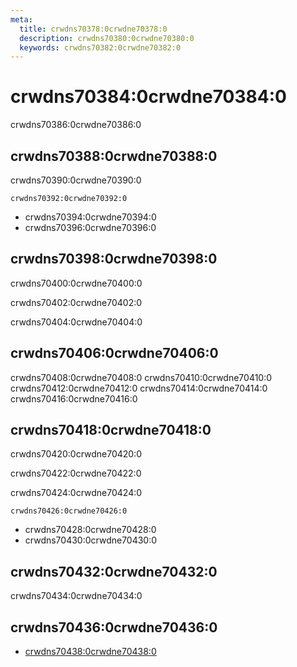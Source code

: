 ```yaml
---
meta:
  title: crwdns70378:0crwdne70378:0
  description: crwdns70380:0crwdne70380:0
  keywords: crwdns70382:0crwdne70382:0
---
```


# crwdns70384:0crwdne70384:0
crwdns70386:0crwdne70386:0

<entry-ad />

## crwdns70388:0crwdne70388:0
crwdns70390:0crwdne70390:0

`crwdns70392:0crwdne70392:0`
- crwdns70394:0crwdne70394:0
- crwdns70396:0crwdne70396:0


## crwdns70398:0crwdne70398:0
crwdns70400:0crwdne70400:0

  crwdns70402:0crwdne70402:0

  crwdns70404:0crwdne70404:0

## crwdns70406:0crwdne70406:0
crwdns70408:0crwdne70408:0
<alert type="success">crwdns70410:0crwdne70410:0</alert>
<alert type="info">crwdns70412:0crwdne70412:0</alert>
<alert type="warning">crwdns70414:0crwdne70414:0</alert>
<alert type="error">crwdns70416:0crwdne70416:0</alert>

## crwdns70418:0crwdne70418:0
crwdns70420:0crwdne70420:0

  crwdns70422:0crwdne70422:0

  crwdns70424:0crwdne70424:0

  `crwdns70426:0crwdne70426:0`
  - crwdns70428:0crwdne70428:0
  - crwdns70430:0crwdne70430:0

## crwdns70432:0crwdne70432:0
crwdns70434:0crwdne70434:0

## crwdns70436:0crwdne70436:0
  - [crwdns70438:0crwdne70438:0]()

<doc-footer />
